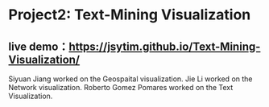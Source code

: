 # Project2: Text-Mining Visualization
## live demo：https://jsytim.github.io/Text-Mining-Visualization/

Siyuan Jiang worked on the Geospaital visualization.
Jie Li worked on the Network visualization.
Roberto Gomez Pomares worked on the Text Visualization.

